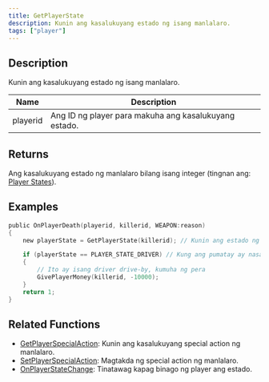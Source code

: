 ```yaml
---
title: GetPlayerState
description: Kunin ang kasalukuyang estado ng isang manlalaro.
tags: ["player"]
---
```


## Description

Kunin ang kasalukuyang estado ng isang manlalaro.

| Name     | Description                                       |
| -------- | ------------------------------------------------- |
| playerid | Ang ID ng player para makuha ang kasalukuyang estado. |

## Returns

Ang kasalukuyang estado ng manlalaro bilang isang integer (tingnan ang: [Player States](../resources/playerstates)).

## Examples

```c
public OnPlayerDeath(playerid, killerid, WEAPON:reason)
{
    new playerState = GetPlayerState(killerid); // Kunin ang estado ng pumatay

    if (playerState == PLAYER_STATE_DRIVER) // Kung ang pumatay ay nasa sasakyan
    {
        // Ito ay isang driver drive-by, kumuha ng pera
        GivePlayerMoney(killerid, -10000);
    }
    return 1;
}
```

## Related Functions

- [GetPlayerSpecialAction](GetPlayerSpecialAction): Kunin ang kasalukuyang special action ng manlalaro.
- [SetPlayerSpecialAction](SetPlayerSpecialAction): Magtakda ng special action ng manlalaro.
- [OnPlayerStateChange](../callbacks/OnPlayerStateChange): Tinatawag kapag binago ng player ang estado.